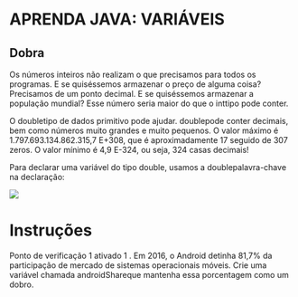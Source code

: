 <h1>APRENDA JAVA: VARIÁVEIS</h1>

<h2>Dobra</h2>

<p>Os números inteiros não realizam o que precisamos para todos os programas. E se quiséssemos armazenar o preço de alguma coisa? Precisamos de um ponto decimal. E se quiséssemos armazenar a população mundial? Esse número seria maior do que o inttipo pode conter.<p>

<p>O doubletipo de dados primitivo pode ajudar. doublepode conter decimais, bem como números muito grandes e muito pequenos. O valor máximo é 1.797.693.134.862.315,7 E+308, que é aproximadamente 17 seguido de 307 zeros. O valor mínimo é 4,9 E-324, ou seja, 324 casas decimais!</p>

<p>Para declarar uma variável do tipo double, usamos a doublepalavra-chave na declaração:</p>

<img src="java1.png">

<h1>Instruções</h1>

<p>Ponto de verificação 1 ativado
1 .
Em 2016, o Android detinha 81,7% da participação de mercado de sistemas operacionais móveis. Crie uma variável chamada androidShareque mantenha essa porcentagem como um dobro.</p>